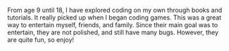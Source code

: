 From age 9 until 18, I have explored coding on my own through books and tutorials. It really picked up when I began coding games. This was a great way to entertain myself, friends, and family. Since their main goal was to entertain, they are not polished, and still have many bugs. However, they are quite fun, so enjoy!
